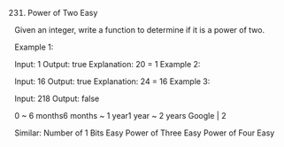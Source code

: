 231. Power of Two
Easy

Given an integer, write a function to determine if it is a power of two.

Example 1:

Input: 1
Output: true 
Explanation: 20 = 1
Example 2:

Input: 16
Output: true
Explanation: 24 = 16
Example 3:

Input: 218
Output: false

0 ~ 6 months6 months ~ 1 year1 year ~ 2 years
Google | 2

Similar:
Number of 1 Bits Easy
Power of Three Easy
Power of Four Easy
